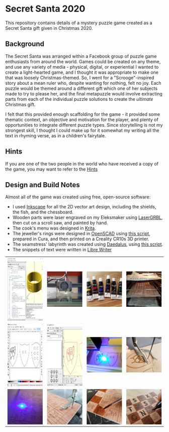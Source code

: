 # Secret Santa 2020
This repository contains details of a mystery puzzle game created as a Secret Santa gift given in Christmas 2020.

## Background
The Secret Santa was arranged within a Facebook group of puzzle game enthusiasts from around the world. Games could be created on any theme, and use any variety of media - physical, digital, or experiential
I wanted to create a light-hearted game, and I thought it was appropriate to make one that was loosely Christmas-themed. So, I went for a "Scrooge"-inspired story about a mean ruler who, despite wanting for nothing, felt no joy. Each puzzle would be themed around a different gift which one of her subjects made to try to please her, and the final metapuzzle would involve extracting parts from each of the individual puzzle solutions to create the *ultimate* Christmas gift.

I felt that this provided enough scaffolding for the game - it provided some thematic context, an objective and motivation for the player, and plenty of opportunities to integrate different puzzle types. Since storytelling is not my strongest skill, I thought I could make up for it somewhat my writing all the text in rhyming verse, as in a children's fairytale.

## Hints
If you are one of the two people in the world who have received a copy of the game, you may want to refer to the [Hints](/hints.md) 

## Design and Build Notes
Almost all of the game was created using free, open-source software:
- I used [Inkscape](https://inkscape.org/) for all the 2D vector art design, including the shields, the fish, and the chessboard.  
- Wooden parts were laser engraved on my Eleksmaker using [LaserGRBL](http://lasergrbl.com/), then cut on a scroll saw, and painted by hand.
- The cook's menu was designed in [Krita](https://krita.org/).
- The jeweller's rings were designed in [OpenSCAD](https://www.openscad.org/) using [this script](https://github.com/alastaira/secret-santa-2020/blob/main/code/jeweller_ring.scad), prepared in Cura, and then printed on a Creality CR10s 3D printer.
- The seamstress' labyrinth was created using [Daedalus](https://www.astrolog.org/labyrnth/daedalus.htm), using [this script](https://github.com/alastaira/secret-santa-2020/blob/main/code/seamstress_labyrinth.ds).
- The snippets of text were written in [Libre Writer](https://www.libreoffice.org/discover/writer/)

| | | | |
| --- | --- | --- | --- |
| <img src="photos/jeweller_openscad.jpg" height="200"> | <img src="photos/jeweller_1.jpg" width="200"> | <img src="photos/jeweller_2.jpg" width="200"> | <img src="photos/paper_drying.jpg" width="200"> |
| <img src="photos/armourer_inkscape.jpg" height="200"> | <img src="photos/armourer_lasergrbl.jpg" height="200"> | <img src="photos/armourer_1.jpg" width="200"> | <img src="photos/armourer_2.jpg" width="200"> |
| <img src="photos/knight_1.jpg" width="200"> | <img src="photos/knight_2.jpg" width="200"> | <img src="photos/knight_3.jpg" width="200"> | <img src="photos/knight_4.jpg" width="200"> |

